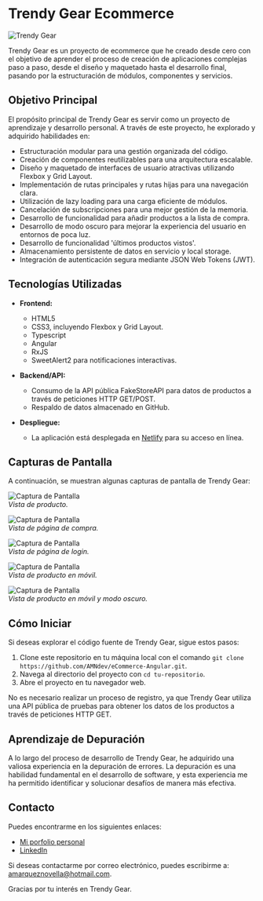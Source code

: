# Trendy Gear Ecommerce

![Trendy Gear](https://github.com/AMNdev/eCommerce-Angular/blob/master/src/assets/screenshots/captura6.png)

Trendy Gear es un proyecto de ecommerce que he creado desde cero con el objetivo de aprender el proceso de creación de aplicaciones complejas paso a paso, desde el diseño y maquetado hasta el desarrollo final, pasando por la estructuración de módulos, componentes y servicios.

## Objetivo Principal

El propósito principal de Trendy Gear es servir como un proyecto de aprendizaje y desarrollo personal. A través de este proyecto, he explorado y adquirido habilidades en:

- Estructuración modular para una gestión organizada del código.
- Creación de componentes reutilizables para una arquitectura escalable.
- Diseño y maquetado de interfaces de usuario atractivas utilizando Flexbox y Grid Layout.
- Implementación de rutas principales y rutas hijas para una navegación clara.
- Utilización de lazy loading para una carga eficiente de módulos.
- Cancelación de subscripciones para una mejor gestión de la memoria.
- Desarrollo de funcionalidad para añadir productos a la lista de compra.
- Desarrollo de modo oscuro para mejorar la experiencia del usuario en entornos de poca luz.
- Desarrollo de funcionalidad 'últimos productos vistos'.
- Almacenamiento persistente de datos en servicio y local storage.
- Integración de autenticación segura mediante JSON Web Tokens (JWT).


## Tecnologías Utilizadas

- **Frontend:**
  - HTML5
  - CSS3, incluyendo Flexbox y Grid Layout.
  - Typescript
  - Angular
  - RxJS
  - SweetAlert2 para notificaciones interactivas.

- **Backend/API:**
  - Consumo de la API pública FakeStoreAPI para datos de productos a través de peticiones HTTP GET/POST.
  - Respaldo de datos almacenado en GitHub.

- **Despliegue:**
  - La aplicación está desplegada en [Netlify](https://ecommerce-amndev.netlify.app/) para su acceso en línea.


## Capturas de Pantalla

A continuación, se muestran algunas capturas de pantalla de Trendy Gear:


![Captura de Pantalla](https://github.com/AMNdev/eCommerce-Angular/blob/master/src/assets/screenshots/captura2.png)  
*Vista de producto.*

![Captura de Pantalla](https://github.com/AMNdev/eCommerce-Angular/blob/master/src/assets/screenshots/captura4.png)  
*Vista de página de compra.*

![Captura de Pantalla](https://github.com/AMNdev/eCommerce-Angular/blob/master/src/assets/screenshots/captura5.png)  
*Vista de página de login.*

![Captura de Pantalla](https://github.com/AMNdev/eCommerce-Angular/blob/master/src/assets/screenshots/captura3.png)  
*Vista de producto en móvil.*

![Captura de Pantalla](https://github.com/AMNdev/eCommerce-Angular/blob/master/src/assets/screenshots/captura1.png)  
*Vista de producto en móvil y modo oscuro.*

## Cómo Iniciar

Si deseas explorar el código fuente de Trendy Gear, sigue estos pasos:

1. Clone este repositorio en tu máquina local con el comando `git clone https://github.com/AMNdev/eCommerce-Angular.git`.
2. Navega al directorio del proyecto con `cd tu-repositorio`.
3. Abre el proyecto en tu navegador web.

No es necesario realizar un proceso de registro, ya que Trendy Gear utiliza una API pública de pruebas para obtener los datos de los productos a través de peticiones HTTP GET.


## Aprendizaje de Depuración

A lo largo del proceso de desarrollo de Trendy Gear, he adquirido una valiosa experiencia en la depuración de errores. La depuración es una habilidad fundamental en el desarrollo de software, y esta experiencia me ha permitido identificar y solucionar desafíos de manera más efectiva.

## Contacto

Puedes encontrarme en los siguientes enlaces:

- [Mi porfolio personal](https://amndev.github.io/Profile/)
- [LinkedIn](https://www.linkedin.com/in/antoniomarqueznovella/)

Si deseas contactarme por correo electrónico, puedes escribirme a: amarqueznovella@hotmail.com.

Gracias por tu interés en Trendy Gear.
